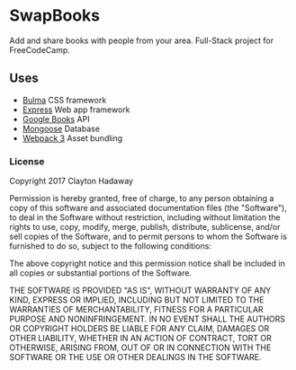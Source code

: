 # SwapBooks
Add and share books with people from your area. Full-Stack project for FreeCodeCamp.

## Uses
- [Bulma](http://bulma.io) CSS framework
- [Express](https://expressjs.com/) Web app framework
- [Google Books](https://developers.google.com/books/) API
- [Mongoose](http://mongoosejs.com/) Database
- [Webpack 3](https://github.com/webpack/webpack) Asset bundling

### License
Copyright 2017 Clayton Hadaway

Permission is hereby granted, free of charge, to any person obtaining a copy of this software and associated documentation files (the "Software"), to deal in the Software without restriction, including without limitation the rights to use, copy, modify, merge, publish, distribute, sublicense, and/or sell copies of the Software, and to permit persons to whom the Software is furnished to do so, subject to the following conditions:

The above copyright notice and this permission notice shall be included in all copies or substantial portions of the Software.

THE SOFTWARE IS PROVIDED "AS IS", WITHOUT WARRANTY OF ANY KIND, EXPRESS OR IMPLIED, INCLUDING BUT NOT LIMITED TO THE WARRANTIES OF MERCHANTABILITY, FITNESS FOR A PARTICULAR PURPOSE AND NONINFRINGEMENT. IN NO EVENT SHALL THE AUTHORS OR COPYRIGHT HOLDERS BE LIABLE FOR ANY CLAIM, DAMAGES OR OTHER LIABILITY, WHETHER IN AN ACTION OF CONTRACT, TORT OR OTHERWISE, ARISING FROM, OUT OF OR IN CONNECTION WITH THE SOFTWARE OR THE USE OR OTHER DEALINGS IN THE SOFTWARE.
